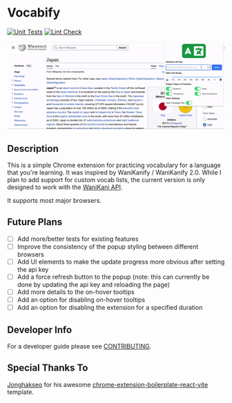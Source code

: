 # Vocabify

[![Unit Tests](https://github.com/rowan-walshe/vocabify-private/actions/workflows/vitest.yml/badge.svg)](https://github.com/rowan-walshe/vocabify-private/actions/workflows/vitest.yml)
[![Lint Check](https://github.com/rowan-walshe/vocabify-private/actions/workflows/lint.yml/badge.svg)](https://github.com/rowan-walshe/vocabify-private/actions/workflows/lint.yml)

![Example Usage](docs/Example.gif)

## Description
This is a simple Chrome extension for practicing vocabulary for a language that you're learning. It was inspired by WaniKanify / WaniKanify 2.0. While I plan to add support for custom vocab lists, the current version is only designed to work with the [WaniKani API](https://docs.api.wanikani.com/).

It supports most major browsers.

## Future Plans
- [ ] Add more/better tests for existing features
- [ ] Improve the consistency of the popup styling between different browsers
- [ ] Add UI elements to make the update progress more obvious after setting the api key
- [ ] Add a force refresh button to the popup (note: this can currently be done by updating the api key and reloading the page)
- [ ] Add more details to the on-hover tooltips
- [ ] Add an option for disabling on-hover tooltips
- [ ] Add an option for disabling the extension for a specified duration

## Developer Info

For a developer guide please see [CONTRIBUTING](https://github.com/rowan-walshe/vocabify/blob/main/CONTRIBUTING.md).

## Special Thanks To

[Jonghakseo](https://jonghakseo.github.io/) for his awesome [chrome-extension-boilerplate-react-vite](https://github.com/Jonghakseo/chrome-extension-boilerplate-react-vite) template.
